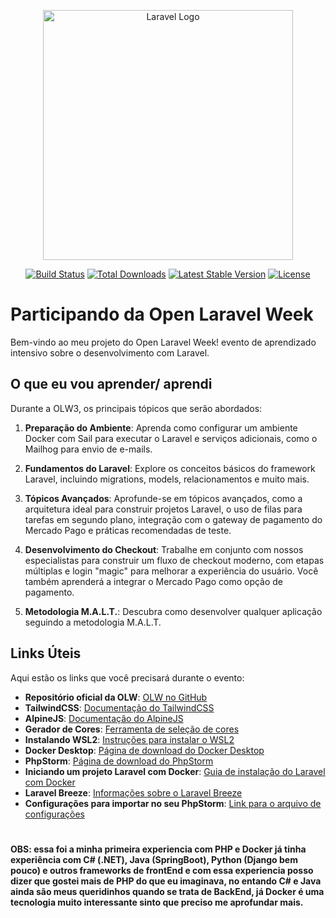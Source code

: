 <p align="center"><a href="https://laravel.com" target="_blank"><img src="https://raw.githubusercontent.com/laravel/art/master/logo-lockup/5%20SVG/2%20CMYK/1%20Full%20Color/laravel-logolockup-cmyk-red.svg" width="400" alt="Laravel Logo"></a></p>

<p align="center">
<a href="https://github.com/laravel/framework/actions"><img src="https://github.com/laravel/framework/workflows/tests/badge.svg" alt="Build Status"></a>
<a href="https://packagist.org/packages/laravel/framework"><img src="https://img.shields.io/packagist/dt/laravel/framework" alt="Total Downloads"></a>
<a href="https://packagist.org/packages/laravel/framework"><img src="https://img.shields.io/packagist/v/laravel/framework" alt="Latest Stable Version"></a>
<a href="https://packagist.org/packages/laravel/framework"><img src="https://img.shields.io/packagist/l/laravel/framework" alt="License"></a>
</p>

# Participando da Open Laravel Week

Bem-vindo ao meu projeto do Open Laravel Week! evento de aprendizado intensivo sobre o desenvolvimento com Laravel.

## O que eu vou aprender/ aprendi

Durante a OLW3, os principais tópicos que serão abordados:

1. **Preparação do Ambiente**: Aprenda como configurar um ambiente Docker com Sail para executar o Laravel e serviços adicionais, como o Mailhog para envio de e-mails.

2. **Fundamentos do Laravel**: Explore os conceitos básicos do framework Laravel, incluindo migrations, models, relacionamentos e muito mais.

3. **Tópicos Avançados**: Aprofunde-se em tópicos avançados, como a arquitetura ideal para construir projetos Laravel, o uso de filas para tarefas em segundo plano, integração com o gateway de pagamento do Mercado Pago e práticas recomendadas de teste.

4. **Desenvolvimento do Checkout**: Trabalhe em conjunto com nossos especialistas para construir um fluxo de checkout moderno, com etapas múltiplas e login "magic" para melhorar a experiência do usuário. Você também aprenderá a integrar o Mercado Pago como opção de pagamento.

5. **Metodologia M.A.L.T.**: Descubra como desenvolver qualquer aplicação seguindo a metodologia M.A.L.T.

## Links Úteis

Aqui estão os links que você precisará durante o evento:

- **Repositório oficial da OLW**: [OLW no GitHub](https://github.com/beerandcodeteam/olw-3)
- **TailwindCSS**: [Documentação do TailwindCSS](https://tailwindcss.com/docs/installation)
- **AlpineJS**: [Documentação do AlpineJS](https://alpinejs.dev)
- **Gerador de Cores**: [Ferramenta de seleção de cores](https://m2.material.io/design/color/the-color-system.html#tools-for-picking-colors)
- **Instalando WSL2**: [Instruções para instalar o WSL2](https://learn.microsoft.com/pt-br/windows/wsl/install-manual)
- **Docker Desktop**: [Página de download do Docker Desktop](https://www.docker.com/products/docker-desktop/)
- **PhpStorm**: [Página de download do PhpStorm](https://www.jetbrains.com/pt-br/phpstorm/download/#section=windows)
- **Iniciando um projeto Laravel com Docker**: [Guia de instalação do Laravel com Docker](https://laravel.com/docs/10.x/installation#laravel-and-docker)
- **Laravel Breeze**: [Informações sobre o Laravel Breeze](https://laravel.com/docs/10.x/starter-kits#laravel-breeze)
- **Configurações para importar no seu PhpStorm**: [Link para o arquivo de configurações](https://drive.google.com/file/d/1hOqDVm4MhKbgmbjDHLh9OvoUu-Hk8yeL/view)

#

#### OBS: essa foi a minha primeira experiencia com PHP e Docker já tinha experiência com C# (.NET), Java (SpringBoot), Python (Django bem pouco) e outros frameworks de frontEnd e com essa experiencia posso dizer que gostei mais de PHP do que eu imaginava, no entando C# e Java ainda são meus queridinhos quando se trata de BackEnd, já Docker é uma tecnologia muito interessante sinto que preciso me aprofundar mais.
